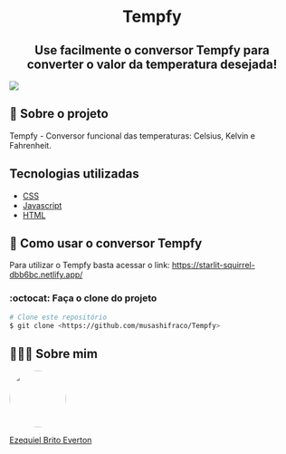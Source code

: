 <h1 align="center">Tempfy</h1>

<h2 align="center"> Use facilmente o conversor Tempfy para converter o valor da temperatura desejada!</h2>
<img src="https://user-images.githubusercontent.com/97633667/166121103-c5719d83-b617-480d-b4d3-e0c676973f4d.png" />


## 💬 Sobre o projeto
Tempfy - Conversor funcional das temperaturas: Celsius, Kelvin e Fahrenheit.

## Tecnologias utilizadas
* [CSS](https://developer.mozilla.org/en-US/docs/Web/CSS)
* [Javascript](https://www.javascript.com)
* [HTML](https://developer.mozilla.org/en-US/docs/Web/HTML)

## 🚀 Como usar o conversor Tempfy
Para utilizar o Tempfy basta acessar o link: https://starlit-squirrel-dbb6bc.netlify.app/

### :octocat: Faça o clone do projeto

```bash
# Clone este repositório
$ git clone <https://github.com/musashifraco/Tempfy>
```

## 👨🏻‍🚀 Sobre mim
<a href="https://www.linkedin.com/in/ezequiel-brito-everton-65863822a/">
 <img style="border-radius:50%" width="100px; "src="https://avatars.githubusercontent.com/u/97633667?v=4"/>
 <p>Ezequiel Brito Everton</p>
</a>

